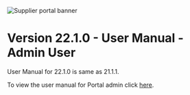 ![Supplier portal banner](../../../../images/banner-supplier-portal.jpg)

# Version 22.1.0 - User Manual - Admin User

User Manual for 22.1.0 is same as 21.1.1. 

To view the user manual for Portal admin click [here](/20.2.0/usermanual-supplierportal-admin.md).
